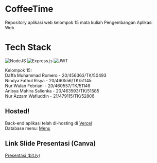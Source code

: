 # CoffeeTime
Repository aplikasi web kelompok 15 mata kuliah Pengembangan Aplikasi Web.

# Tech Stack
![NodeJS](https://img.shields.io/badge/node.js-6DA55F?style=for-the-badge&logo=node.js&logoColor=white) ![Express.js](https://img.shields.io/badge/express.js-%23404d59.svg?style=for-the-badge&logo=express&logoColor=%2361DAFB) ![JWT](https://img.shields.io/badge/JWT-black?style=for-the-badge&logo=JSON%20web%20tokens) 

Kelompok 15:<br>
Daffa Muhammad Romero - 20/456363/TK/50493<br>
Nindya Fathul Risya - 20/460556/TK/51145<br>
Nur Wulan Febriani - 20/460557/TK/51146<br>
Anisya Mahira Salienka - 20/463593/TK/51585<br>
Nur Azzam Wafiuddin - 21/479115/TK/52806<br>

<h2>Hosted!</h2>
Back-end aplikasi telah di-hosting di <a href="https://coffeetime-backend.vercel.app/">Vercel</a><br>
Database menu: <a href="https://coffeetime-backend.vercel.app/api/v1/menu">Menu</a>

<h2>Link Slide Presentasi (Canva)</h2>
<a href="https://bit.ly/SlideKel15">Presentasi (bit.ly)</a>
